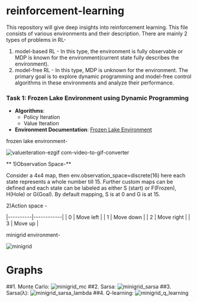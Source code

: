 # reinforcement-learning
This repository will give deep insights into reinforcement learning. This file consists of various environments and their description.
There are mainly 2 types of problems in RL-
1. model-based RL - In this type, the environment is fully observable or MDP is known for the environment(current state fully describes the environment).
2. model-free RL - In this type, MDP is unknown for the environment.
The primary goal is to explore dynamic programming and model-free control algorithms in these environments and analyze their performance.


### Task 1: Frozen Lake Environment using Dynamic Programming

- **Algorithms**:
  - Policy Iteration
  - Value Iteration
- **Environment Documentation**: [Frozen Lake Environment](https://gymnasium.farama.org/environments/toy_text/frozen_lake/)
 
 frozen lake environment-

 
![valueiteration-ezgif com-video-to-gif-converter](https://github.com/user-attachments/assets/f7d267dc-32ac-4379-aead-29664cef9c5d)




** 1)Observation Space-**

 Consider a 4x4 map, then env.observation_space=discrete(16)
 here each state represents a whole number till 15.
 Further custom maps can be defined and each state can be labeled as either S (start) or 
 F(Frozen), H(Hole) or G(Goal).
 By default mapping, S is at 0 and G is at 15.

2)Action space -
         
|----------|------------|
|    0     | Move left  | 
|    1     | Move down  |
|    2     | Move right | 
|    3     | Move up    |


minigrid environment-



![minigrid](https://github.com/user-attachments/assets/6bfc354c-2b17-4dd7-8919-39b1dbe59303)

 



# **Graphs**
##1. Monte Carlo:
![minigrid_mc](https://github.com/user-attachments/assets/e944dae1-7537-426d-a573-447919f90fef)
##2. Sarsa:
![minigrid_sarsa](https://github.com/user-attachments/assets/d2d0fe28-d49d-4672-8d41-c74ef00bfec7)
##3. Sarsa(λ):
![minigrid_sarsa_lambda](https://github.com/user-attachments/assets/c84800a8-87e4-47b5-b5a9-dc3451231ac5)
##4. Q-learning:
![minigrid_q_learning](https://github.com/user-attachments/assets/a7a8c447-2b65-437f-a3d3-98c1d874552d)




